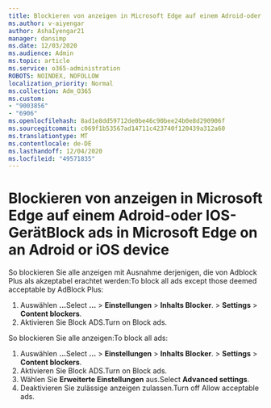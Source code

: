 ```yaml
---
title: Blockieren von anzeigen in Microsoft Edge auf einem Adroid-oder IOS-Gerät
ms.author: v-aiyengar
author: AshaIyengar21
manager: dansimp
ms.date: 12/03/2020
ms.audience: Admin
ms.topic: article
ms.service: o365-administration
ROBOTS: NOINDEX, NOFOLLOW
localization_priority: Normal
ms.collection: Adm_O365
ms.custom:
- "9003856"
- "6906"
ms.openlocfilehash: 8ad1e8dd59712de0be46c90bee24b0e8d290906f
ms.sourcegitcommit: c069f1b53567ad14711c423740f120439a312a60
ms.translationtype: MT
ms.contentlocale: de-DE
ms.lasthandoff: 12/04/2020
ms.locfileid: "49571835"
---
```

# <a name="block-ads-in-microsoft-edge-on-an-adroid-or-ios-device"></a><span data-ttu-id="246b5-102">Blockieren von anzeigen in Microsoft Edge auf einem Adroid-oder IOS-Gerät</span><span class="sxs-lookup"><span data-stu-id="246b5-102">Block ads in Microsoft Edge on an Adroid or iOS device</span></span>

<span data-ttu-id="246b5-103">So blockieren Sie alle anzeigen mit Ausnahme derjenigen, die von Adblock Plus als akzeptabel erachtet werden:</span><span class="sxs-lookup"><span data-stu-id="246b5-103">To block all ads except those deemed acceptable by AdBlock Plus:</span></span>
1. <span data-ttu-id="246b5-104">Auswählen **...**</span><span class="sxs-lookup"><span data-stu-id="246b5-104">Select **…**</span></span><span data-ttu-id="246b5-105"> > **Einstellungen**  >  **Inhalts Blocker**.</span><span class="sxs-lookup"><span data-stu-id="246b5-105"> > **Settings** > **Content blockers**.</span></span>
2. <span data-ttu-id="246b5-106">Aktivieren Sie Block ADS.</span><span class="sxs-lookup"><span data-stu-id="246b5-106">Turn on Block ads.</span></span>

<span data-ttu-id="246b5-107">So blockieren Sie alle anzeigen:</span><span class="sxs-lookup"><span data-stu-id="246b5-107">To block all ads:</span></span>
1. <span data-ttu-id="246b5-108">Auswählen **...**</span><span class="sxs-lookup"><span data-stu-id="246b5-108">Select **…**</span></span><span data-ttu-id="246b5-109"> > **Einstellungen**  >  **Inhalts Blocker**.</span><span class="sxs-lookup"><span data-stu-id="246b5-109"> > **Settings** > **Content blockers**.</span></span>
2. <span data-ttu-id="246b5-110">Aktivieren Sie Block ADS.</span><span class="sxs-lookup"><span data-stu-id="246b5-110">Turn on Block ads.</span></span>
3. <span data-ttu-id="246b5-111">Wählen Sie **Erweiterte Einstellungen** aus.</span><span class="sxs-lookup"><span data-stu-id="246b5-111">Select **Advanced settings**.</span></span>
4. <span data-ttu-id="246b5-112">Deaktivieren Sie zulässige anzeigen zulassen.</span><span class="sxs-lookup"><span data-stu-id="246b5-112">Turn off Allow acceptable ads.</span></span>